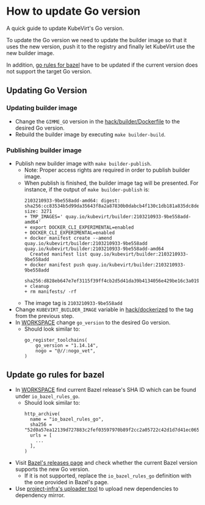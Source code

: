 # How to update Go version 
A quick guide to update KubeVirt's Go version.

To update the Go version we need to update the builder image so that it uses the new version,
push it to the registry and finally let KubeVirt use the new builder image.

In addition, [go rules for bazel](https://github.com/bazelbuild/rules_go) have to be updated if the current version does not support the target Go version.

## Updating Go Version
### Updating builder image

* Change the `GIMME_GO` version in the [hack/builder/Dockerfile](../hack/builder/Dockerfile) to the desired Go version.
* Rebuild the builder image by executing `make builder-build`.
  
### Publishing builder image
* Publish new builder image with `make builder-publish`.
  * Note: Proper access rights are required in order to publish builder image.
  * When publish is finished, the builder image tag will be presented. For instance, if the output of `make builder-publish` is:
    ```shell
    2103210933-9be558add-amd64: digest: sha256:cc83534b5d99da35643f8a2a87830b0dabcb4f130c1db181a835dc8def09174b size: 3271
    + TMP_IMAGES=' quay.io/kubevirt/builder:2103210933-9be558add-amd64'
    + export DOCKER_CLI_EXPERIMENTAL=enabled
    + DOCKER_CLI_EXPERIMENTAL=enabled
    + docker manifest create --amend quay.io/kubevirt/builder:2103210933-9be558add quay.io/kubevirt/builder:2103210933-9be558add-amd64
      Created manifest list quay.io/kubevirt/builder:2103210933-9be558add
    + docker manifest push quay.io/kubevirt/builder:2103210933-9be558add
      sha256:d828eb647e7ef3115f39ff4cb2d5d41da39b4134056e429be16c3a019b521957
    + cleanup
    + rm manifests/ -rf
    ```
  * The image tag is `2103210933-9be558add`
* Change `KUBEVIRT_BUILDER_IMAGE` variable in [hack/dockerized](../hack/dockerized) to the tag from the previous step.
* In [WORKSPACE](../WORKSPACE) change `go_version` to the desired Go version.
  * Should look similar to:
    ```shell
    go_register_toolchains(
        go_version = "1.14.14",
        nogo = "@//:nogo_vet",
    )
    ```

## Update go rules for bazel
* In [WORKSPACE](../WORKSPACE) find current Bazel release's SHA ID which can be found under `io_bazel_rules_go`.
  * Should look similar to:
    ```shell
    http_archive(
      name = "io_bazel_rules_go",
      sha256 = "52d0a57ea12139d727883c2fef03597970b89f2cc2a05722c42d1d7d41ec065b",
      urls = [
        ...
      ],
    )
    ```
* Visit [Bazel's releases page](https://github.com/bazelbuild/rules_go/releases) and check whether the current Bazel version supports the new Go version.
  * If it is not supported, replace the `io_bazel_rules_go` definition with the one provided in Bazel's page.
* Use [project-infra's uploader tool](https://github.com/kubevirt/project-infra/blob/main/robots/cmd/uploader/README.md) to upload new dependencies to dependency mirror.


  
